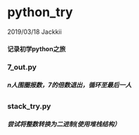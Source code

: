 # python_try
2019/03/18    Jackkii
#### 记录初学python之旅

### 7_out.py
##### n人围圈报数，7的倍数退出，循环至最后一人
## 

### stack_try.py
##### 尝试将整数转换为二进制(使用堆栈结构）

